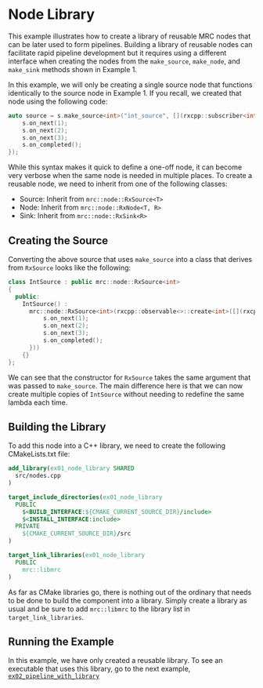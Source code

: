 # Node Library

This example illustrates how to create a library of reusable MRC nodes that can be later used to form pipelines. Building a library of reusable nodes can facilitate rapid pipeline development but it requires using a different interface when creating the nodes from the `make_source`, `make_node`, and `make_sink` methods shown in Example 1.

In this example, we will only be creating a single source node that functions identically to the source node in Example 1. If you recall, we created that node using the following code:

```cpp
auto source = s.make_source<int>("int_source", [](rxcpp::subscriber<int> s) {
    s.on_next(1);
    s.on_next(2);
    s.on_next(3);
    s.on_completed();
});
```

While this syntax makes it quick to define a one-off node, it can become very verbose when the same node is needed in multiple places. To create a reusable node, we need to inherit from one of the following classes:

- Source: Inherit from `mrc::node::RxSource<T>`
- Node: Inherit from `mrc::node::RxNode<T, R>`
- Sink: Inherit from `mrc::node::RxSink<R>`

## Creating the Source

Converting the above source that uses `make_source` into a class that derives from `RxSource` looks like the following:

```cpp
class IntSource : public mrc::node::RxSource<int>
{
  public:
    IntSource() :
      mrc::node::RxSource<int>(rxcpp::observable<>::create<int>([](rxcpp::subscriber<int> s) {
          s.on_next(1);
          s.on_next(2);
          s.on_next(3);
          s.on_completed();
      }))
    {}
};
```

We can see that the constructor for `RxSource` takes the same argument that was passed to `make_source`. The main difference here is that we can now create multiple copies of `IntSource` without needing to redefine the same lambda each time.

## Building the Library

To add this node into a C++ library, we need to create the following CMakeLists.txt file:

```cmake
add_library(ex01_node_library SHARED
  src/nodes.cpp
)

target_include_directories(ex01_node_library
  PUBLIC
    $<BUILD_INTERFACE:${CMAKE_CURRENT_SOURCE_DIR}/include>
    $<INSTALL_INTERFACE:include>
  PRIVATE
    ${CMAKE_CURRENT_SOURCE_DIR}/src
)

target_link_libraries(ex01_node_library
  PUBLIC
    mrc::libmrc
)
```

As far as CMake libraries go, there is nothing out of the ordinary that needs to be done to build the component into a library. Simply create a library as usual and be sure to add `mrc::libmrc` to the library list in `target_link_libraries`.

## Running the Example

In this example, we have only created a reusable library. To see an executable that uses this library, go to the next example, [`ex02_pipeline_with_library`](../ex02_pipeline_with_librar)
